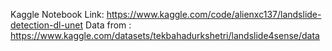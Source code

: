 Kaggle Notebook Link: https://www.kaggle.com/code/alienxc137/landslide-detection-dl-unet
Data from : https://www.kaggle.com/datasets/tekbahadurkshetri/landslide4sense/data
